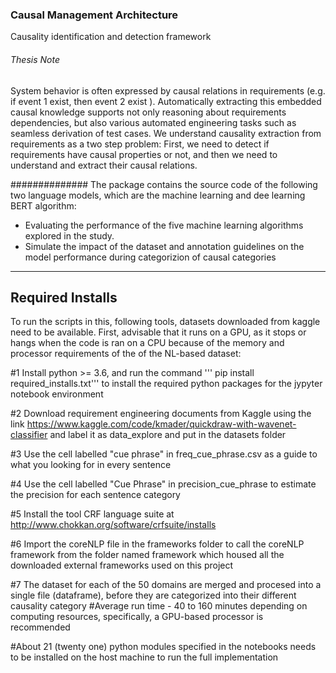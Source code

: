 ### Causal Management Architecture
Causality identification and detection framework

###### Thesis Note

System behavior is often expressed by causal relations in requirements (e.g. if event 1 exist, then event 2 exist ). Automatically extracting this embedded causal knowledge supports not only reasoning about requirements dependencies, but also various automated engineering tasks such as seamless derivation of test cases. We understand causality extraction from requirements as a two step problem: First, we need to detect if requirements have causal properties or not, and then we need to understand and extract their causal relations.

############## The package contains the source code of the following two language models, which are the machine learning and dee learning BERT algorithm: 
- Evaluating the performance of the five machine learning algorithms explored in the study. 
- Simulate the impact of the dataset and annotation guidelines on the model performance during categorizion of causal categories

---

## Required Installs

To run the scripts in this, following tools, datasets downloaded from kaggle need to be available. First, advisable that it runs on a GPU, as it stops or hangs when the code is ran on a CPU because of the memory and processor requirements of the of the NL-based dataset:

#1 Install python >= 3.6, and run the command ''' pip install required_installs.txt''' to install the required python packages for the jypyter notebook environment

#2 Download requirement engineering documents from Kaggle using the link https://www.kaggle.com/code/kmader/quickdraw-with-wavenet-classifier and label it as data_explore and put in the datasets folder

#3 Use the cell labelled "cue phrase" in freq_cue_phrase.csv as a guide to what you looking for in every sentence

#4 Use the cell labelled "Cue Phrase" in precision_cue_phrase to estimate the precision for each sentence category 

#5 Install the tool CRF language suite at http://www.chokkan.org/software/crfsuite/installs

#6 Import the coreNLP file in the frameworks folder to call the coreNLP framework from the folder named framework which housed all the downloaded external frameworks used on this project

#7 The dataset for each of the 50 domains are merged and procesed into a single file (dataframe), before they are categorized into their different causality category
#Average run time - 40 to 160 minutes depending on computing resources, specifically, a GPU-based processor is recommended

#About 21 (twenty one) python modules specified in the notebooks needs to be installed on the host machine to run the full implementation




